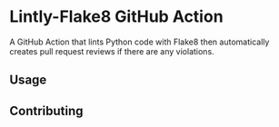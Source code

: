 # Lintly-Flake8 GitHub Action

A GitHub Action that lints Python code with Flake8 then automatically creates pull request reviews if there are any violations.

## Usage

## Contributing